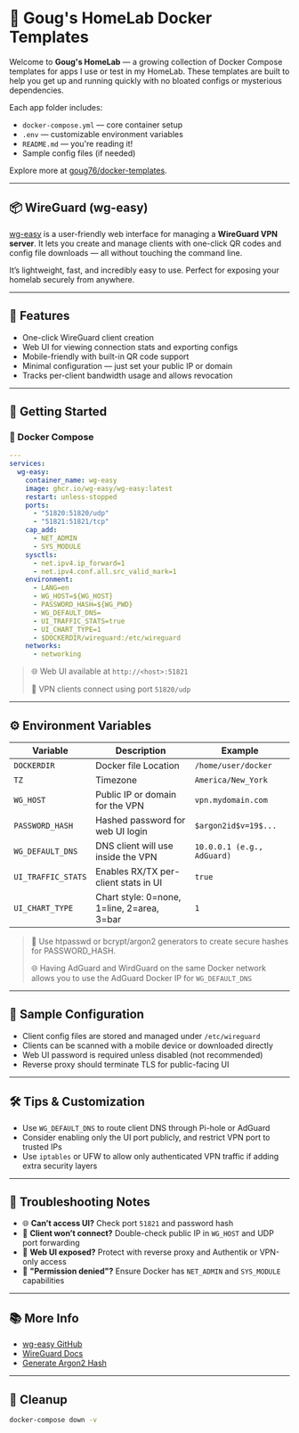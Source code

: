 # 🏡 Goug's HomeLab Docker Templates

Welcome to **Goug's HomeLab** — a growing collection of Docker Compose templates for apps I use or test in my HomeLab. These templates are built to help you get up and running quickly with no bloated configs or mysterious dependencies.

Each app folder includes:

* `docker-compose.yml` — core container setup
* `.env` — customizable environment variables
* `README.md` — you're reading it!
* Sample config files (if needed)

Explore more at [goug76/docker-templates](https://github.com/goug76/docker-templates).

---

## 📦 WireGuard (wg-easy)

[wg-easy](https://github.com/wg-easy/wg-easy) is a user-friendly web interface for managing a **WireGuard VPN server**. It lets you create and manage clients with one-click QR codes and config file downloads — all without touching the command line.

It’s lightweight, fast, and incredibly easy to use. Perfect for exposing your homelab securely from anywhere.

---

## 🧰 Features

* One-click WireGuard client creation
* Web UI for viewing connection stats and exporting configs
* Mobile-friendly with built-in QR code support
* Minimal configuration — just set your public IP or domain
* Tracks per-client bandwidth usage and allows revocation

---

## 🚀 Getting Started

### 🐳 Docker Compose

```yaml
---
services:
  wg-easy:
    container_name: wg-easy
    image: ghcr.io/wg-easy/wg-easy:latest
    restart: unless-stopped
    ports:
      - "51820:51820/udp"
      - "51821:51821/tcp"
    cap_add:
      - NET_ADMIN
      - SYS_MODULE
    sysctls:
      - net.ipv4.ip_forward=1
      - net.ipv4.conf.all.src_valid_mark=1
    environment:
      - LANG=en
      - WG_HOST=${WG_HOST}
      - PASSWORD_HASH=${WG_PWD}
      - WG_DEFAULT_DNS= 
      - UI_TRAFFIC_STATS=true 
      - UI_CHART_TYPE=1 
      - $DOCKERDIR/wireguard:/etc/wireguard
    networks:
      - networking
```

> 🌐 Web UI available at `http://<host>:51821` 
>
> 🔐 VPN clients connect using port `51820/udp`

---

## ⚙️ Environment Variables

| Variable | Description | Example |
|----|----|----|
| `DOCKERDIR` | Docker file Location | `/home/user/docker` |
| `TZ` | Timezone | `America/New_York` |
| `WG_HOST` | Public IP or domain for the VPN | `vpn.mydomain.com` |
| `PASSWORD_HASH` | Hashed password for web UI login | `$argon2id$v=19$...` |
| `WG_DEFAULT_DNS` | DNS client will use inside the VPN | `10.0.0.1 (e.g., AdGuard)` |
| `UI_TRAFFIC_STATS` | Enables RX/TX per-client stats in UI | `true` |
| `UI_CHART_TYPE` | Chart style: 0=none, 1=line, 2=area, 3=bar | `1` |

> 🔐 Use htpasswd or bcrypt/argon2 generators to create secure hashes for PASSWORD_HASH. 
>
> 🌐 Having AdGuard and WirdGuard on the same Docker network allows you to use the AdGuard Docker IP for `WG_DEFAULT_DNS`

---

## 🧪 Sample Configuration

* Client config files are stored and managed under `/etc/wireguard`
* Clients can be scanned with a mobile device or downloaded directly
* Web UI password is required unless disabled (not recommended)
* Reverse proxy should terminate TLS for public-facing UI

---

## 🛠️ Tips & Customization

* Use `WG_DEFAULT_DNS` to route client DNS through Pi-hole or AdGuard
* Consider enabling only the UI port publicly, and restrict VPN port to trusted IPs
* Use `iptables` or UFW to allow only authenticated VPN traffic if adding extra security layers

---

## 🧯 Troubleshooting Notes

* 🌐 **Can’t access UI?** Check port `51821` and password hash
* 📱 **Client won’t connect?** Double-check public IP in `WG_HOST` and UDP port forwarding
* 🔐 **Web UI exposed?** Protect with reverse proxy and Authentik or VPN-only access
* 🧱 **"Permission denied"?** Ensure Docker has `NET_ADMIN` and `SYS_MODULE` capabilities

---

## 📚 More Info

* [wg-easy GitHub](https://github.com/wg-easy/wg-easy)
* [WireGuard Docs](https://www.wireguard.com/)
* [Generate Argon2 Hash](https://argon2.online/)

---

## 🧼 Cleanup

```bash
docker-compose down -v
```
